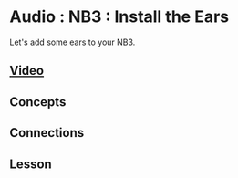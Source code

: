 # Audio : NB3 : Install the Ears
Let's add some ears to your NB3.

## [Video]()

## Concepts

## Connections

## Lesson